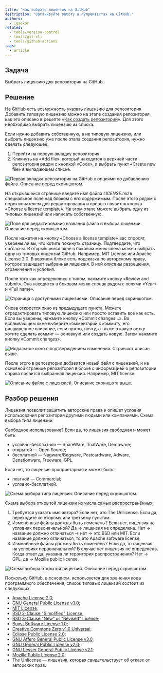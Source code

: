 ```yaml
---
title: "Как выбрать лицензию на GitHub"
description: "Организуйте работу в пулреквестах на GitHub."
authors:
  - igsekor
related:
  - tools/version-control
  - tools/git-cli
  - tools/github-actions
tags:
  - article
---
```


## Задача

Выбрать лицензию для репозитория на GitHub.

## Решение

На GitHub есть возможность указать лицензию для репозитория. Добавить типовую лицензию можно на этапе создания репозитория, как это описано в рецепте «[Как создать репозиторий](https://doka.guide/recipes/github-new-repo/)». Для этого необходимо выбрать лицензию из списка.

Если нужно добавить собственную, а не типовую лицензию, или выбрать лицензию уже после этапа создания репозитория, нужно сделать следующее:

1. Перейти на первую вкладку репозитория.
1. Кликнуть на «Add file», который находится в верхней части репозитория рядом с кнопкой «Code», и выбрать пункт «Create new file» в выпадающем списке.

![Первая вкладка репозитория на GitHub с опциями по добавлению файла. Описание перед скриншотом.](images/create-file.png)

На открывшейся странице введите имя файла _LICENSE.md_ в специальное поле над блоком с его содержимым. После этого рядом с переключателем для редактирования и превью появится кнопка «Choose a license template». На этом этапе можете выбрать одну из типовых лицензий или написать собственную.

![Поле для редактирования названия файла и выбора лицензии. Описание перед скриншотом.](images/choose-license.png)

После нажатия на кнопку «Choose a license template» вас спросят, уверены ли вы, что хотите покинуть страницу. Подтвердите, что согласны. В открывшемся окне в боковом меню слева можно выбрать одну из типовых лицензий GitHub. Например, MIT License или Apache License 2.0. В верхнем блоке есть подсказка по авторскому праву, которое защищает выбранная лицензия. В ней описаны разрешения, ограничения и условия.

После того как определились с типом, нажмите кнопку «Review and submit». Она находится в боковом меню справа рядом с полями «Year» и «Full name».

![Страница с доступными лицензиями. Описание перед скриншотом.](images/license-templates.png)

Снова откроется окно из предыдущего пункта. Можете отредактировать типовую лицензию или просто оставить всё как есть. Если вы уверены, нажмите кнопку «Commit changes…». Во всплывающем окне выберите комментарий к коммиту, его расширенное описание, если нужно, почту, а также в какую ветку хотите сделать коммит — основную или создать новую. Затем нажмите кнопку «Commit changes».

![Модальное окно с подтверждением изменений. Скриншот описан выше.](images/commit-changes.png)

После этого в репозитории добавится новый файл с лицензией, и на основной странице репозитория в блоке с информацией о репозитории справа появится выбранная лицензия. Например, MIT license.

![Описание файла с лицензией. Описание скриншота выше.](images/new-license-in-repo.png)

## Разбор решения

Лицензия позволит защитить авторские права и опишет условия использования репозитория другими людьми или компаниями. Схема выбора типа лицензии:

Свободное использование? Если да, то лицензия свободная и может быть:

- условно-бесплатной — ShareWare, TrialWare, Demoware;
- открытой — Open Source;
- бесплатной — Nagware/Begware, Postcardware, Adware, Denationware, Freeware, GPL.

Если нет, то лицензия проприетарная и может быть:

- платной — Commercial;
- условно-бесплатной.


![Схема выбора типа лицензии. Описание перед скриншотом.](images/license-types.png)

Схема выбора открытой лицензии из числа самых распространённых:

1. Требуется указать имя автора? Если нет, это The Unilicense. Если да, переходите ко второму или третьему пунктам.
1. Изменённые файлы должны быть помечены? Если нет, лицензия на условиях первоначальной? Да → лицензия не определена. Нет → название должно отличаться → нет → это BSD или MIT. Если название должно отличаться, то это Apache software license.
1. Изменённые файлы должны быть помечены? Если да, то лицензия на условиях первоначальной? В случае нет лицензия не определена. Когда ответ да, указана ли территория распространения? Нет → GPL, да → Mozilla public license.

![Схема выбора открытой лицензии. Описание перед скриншотом.](images/open-license-choice.png)

Поскольку GitHub, в основном, используется для хранения кода программного обеспечения, список типовых лицензий состоит из следующих:

- [Apache License 2.0](https://www.apache.org/licenses/LICENSE-2.0);
- [GNU General Public License v3.0](https://www.gnu.org/licenses/gpl-3.0.en.html);
- [MIT License](https://opensource.org/license/mit/);
- [BSD 2-Clause "Simplified" License](https://opensource.org/license/bsd-2-clause/);
- [BSD 3-Clause "New" or "Revised" License](https://opensource.org/license/bsd-3-clause/);
- [Boost Software License 1.0](https://www.boost.org/users/license.html);
- [Creative Commons Zero v1.0 Universal](https://creativecommons.org/publicdomain/zero/1.0/);
- [Eclipse Public License 2.0](https://www.eclipse.org/legal/epl-2.0/);
- [GNU Affero General Public License v3.0](https://www.gnu.org/licenses/agpl-3.0.en.html);
- [GNU General Public License v2.0](https://www.gnu.org/licenses/old-licenses/gpl-2.0.en.html);
- [GNU Lesser General Public License v2.1](https://www.gnu.org/licenses/old-licenses/lgpl-2.1.en.html);
- [Mozilla Public License 2.0](https://www.mozilla.org/en-US/MPL/2.0/);
- The Unlicense — лицензия, которая свидетельствует об отказе от авторских прав.
